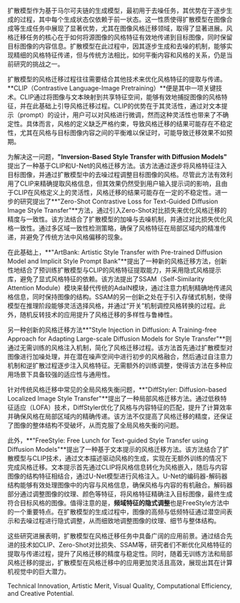 扩散模型作为基于马尔可夫链的生成模型，最初用于去噪任务，其优势在于逐步生成的过程，其中每个生成状态仅依赖于前一状态。这一性质使得扩散模型在图像合成等生成任务中展现了显著优势，尤其在图像风格迁移领域，取得了显著进展。风格迁移任务的核心在于如何将源图像的风格特征有效地传递到目标图像，同时保留目标图像的内容信息。扩散模型在此过程中，因其逐步生成和去噪的机制，能够实现精细的风格特征传递，但与传统方法相比，如何平衡内容和风格的关系，仍是当前研究的挑战之一。

扩散模型的风格迁移过程往往需要结合其他技术来优化风格特征的提取与传递。**CLIP（Contrastive Language-Image Pretraining）**便是其中一项关键技术。CLIP通过将图像与文本映射到共享特征空间，能够有效地捕捉图像的风格特征，并在此基础上引导风格迁移过程。CLIP的优势在于其灵活性，通过对文本提示（prompt）的设计，用户可以对风格进行微调，然而这种灵活性也带来了不确定性。具体而言，风格的定义缺乏严格约束，导致风格迁移的结果可能存在不稳定性，尤其在风格与目标图像内容之间的平衡难以保证时，可能导致迁移效果不如预期。

为解决这一问题，**"Inversion-Based Style Transfer with Diffusion Models"** 提出了一种基于CLIP和U-Net的风格迁移方法。该方法通过逐步将风格特征注入目标图像，并通过扩散模型中的去噪过程调整目标图像的风格。尽管此方法有效利用了CLIP来精确提取风格信息，但其效果仍然受到用户输入提示词的影响，且由于CLIP在风格定义上的灵活性，风格迁移的结果可能存在一定的不稳定性。进一步的研究提出了**"Zero-Shot Contrastive Loss for Text-Guided Diffusion Image Style Transfer"**方法，通过引入Zero-Shot对比损失来优化风格迁移的精度与一致性。该方法结合了扩散模型的加噪与去噪机制，并通过对比损失优化风格一致性。通过多区域一致性检测策略，确保了风格特征在局部区域内的精准传递，并避免了传统方法中风格偏移的现象。

在此基础上，**"ArtBank: Artistic Style Transfer with Pre-trained Diffusion Model and Implicit Style Prompt Bank"**提出了一种新的风格迁移方法，创新性地结合了预训练扩散模型与CLIP的风格特征提取能力，并采用隐式风格提示库，避免了显式风格特征的依赖。该方法提出了SSAM（Self-Similarity Attention Module）模块来替代传统的AdaIN模块，通过注意力机制精确地传递风格信息，同时保持图像的结构。SSAM的另一创新之处在于引入存储式机制，使得模型在推理阶段能够灵活选择风格，并通过“开关”机制调控风格转换的过程。此外，随机反转技术的应用提升了风格迁移的多样性与鲁棒性。

另一种创新的风格迁移方法**"Style Injection in Diffusion: A Training-free Approach for Adapting Large-scale Diffusion Models for Style Transfer"**则通过无需训练的风格注入机制，简化了风格迁移过程。该方法首先通过扩散模型对图像进行加噪处理，并在潜在噪声空间中进行初步的风格融合，然后通过自注意力机制和逆扩散过程逐步注入风格特征。无需额外的训练调整，使得该方法在多种应用场景下具备较强的适应性与通用性。

针对传统风格迁移中常见的全局风格失衡问题，**"DiffStyler: Diffusion-based Localized Image Style Transfer"**提出了一种局部风格迁移方法。通过低秩特征适应（LOFA）技术，DiffStyler优化了风格与内容特征的匹配，提升了计算效率并确保风格在局部区域内的精确传递。该方法不仅提高了风格迁移的精度，还保证了图像的整体结构不受破坏，从而克服了全局风格失衡的问题。

此外，**"FreeStyle: Free Lunch for Text-guided Style Transfer using Diffusion Models"**提出了一种基于文本提示的风格迁移方法。该方法结合了扩散模型与CLIP技术，通过文本描述驱动风格的生成，实现在无额外训练的情况下完成风格迁移。文本提示首先通过CLIP将风格信息转化为风格嵌入，随后与内容图像的结构特征相结合，通过U-Net模型进行风格注入。U-Net的编码器-解码器结构能够有效处理图像中的内容与风格信息，确保风格与内容的有机融合。解码器部分通过调整图像的纹理、颜色等特征，将风格特征精确注入目标图像，最终生成符合目标风格的图像。值得注意的是，**频域特征的隐式调整**也是FreeStyle方法中的一个重要特点。在扩散模型的生成过程中，图像的高频与低频特征通过潜空间表示和去噪过程进行隐式调整，从而细致地调整图像的纹理、细节与整体结构。

这些研究进展表明，扩散模型在风格迁移任务中具备广阔的应用前景。通过结合先进的技术如CLIP、Zero-Shot对比损失、SSAM等，研究者们不断优化风格特征的提取与传递过程，提升了风格迁移的精度与稳定性。同时，随着无训练方法和局部风格迁移的提出，扩散模型在风格迁移中的应用更加灵活且高效，展现出其在计算机视觉中的巨大潜力。



Technical Innovation, Artistic Merit, Visual Quality, Computational Efficiency,
and Creative Potential.

